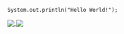 

    System.out.println("Hello World!");
  


<a href="https://github.com/sebaF96">
  <img align="center" src="https://github-readme-stats.vercel.app/api?username=sebaf96&hide=stars,issues&count_private=true&show_icons=true"/>
</a>
<a href="https://github.com/sebaF96">
  <img align="center" src="https://github-readme-stats.vercel.app/api/top-langs/?username=sebaf96&layout=compact" />
</a>
